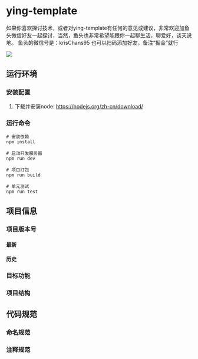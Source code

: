 # ying-template

如果你喜欢探讨技术，或者对ying-template有任何的意见或建议，非常欢迎加鱼头微信好友一起探讨，当然，鱼头也非常希望能跟你一起聊生活，聊爱好，谈天说地。 鱼头的微信号是：krisChans95 也可以扫码添加好友，备注“掘金”就行

![](https://fish-pond-1253945200.cos.ap-guangzhou.myqcloud.com/img/base/wx-qrcode1.jpg)

## 运行环境

### 安装配置

1. 下载并安装node: https://nodejs.org/zh-cn/download/

### 运行命令

```
# 安装依赖
npm install

# 启动开发服务器
npm run dev

# 项目打包
npm run build

# 单元测试
npm run test
```



## 项目信息

### 项目版本号

#### 最新

#### 历史

### 目标功能



### 项目结构



## 代码规范

### 命名规范



### 注释规范







